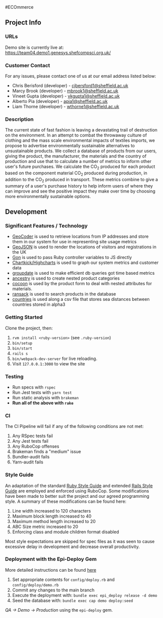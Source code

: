 #ECOmmerce

## Project Info

### URLs
Demo site is currently live at:
https://team04.demo1.genesys.shefcompsci.org.uk/

### Customer Contact
For any issues, please contact one of us at our email address listed below:

* Chris Berisford (developer) - cjbersford1@sheffield.ac.uk
* Marcy Brook (developer) - mbrook1@sheffield.ac.uk
* Vineet Gupta (developer) - vkgupta1@sheffield.ac.uk
* Alberto Pia (developer) - apia1@sheffield.ac.uk
* Liam Thorne (developer) - wthorne1@sheffield.ac.uk

### Description
The current state of fast fashion is leaving a devastating trail of destruction on the environment. In an attempt to combat the throwaway culture of clothing and the mass scale environmental impacts of textiles imports, we propose to advertise environmentally sustainable alternatives to unsustainable products. We collect a database of products from our users, giving the product, the manufacturer, the materials and the country of production and use that to calculate a number of metrics to inform other user's future purchases. We calculate the CO<sub>2</sub> produced for each product based on the component material CO<sub>2</sub> produced during production, in addition to the CO<sub>2</sub> produced in transport. These metrics combine to give a summary of a user's purchase history to help inform users of where they can improve and see the positive impact they make over time by choosing more environmentally sustainable options.

## Development

### Significant Features / Technology

* [GeoCoder](https://github.com/alexreisner/geocoder) is used to retrieve locations from IP addresses and store them in our system for use in representing site usage metrics
* [GeoJSON](https://geojson.org/) is used to render the locations of visitors and registrations in the UK
* [Gon](https://github.com/gazay/gon) is used to pass Ruby controller variables to JS directly 
* [Chartkick/Highcharts](https://chartkick.com/#highcharts) is used to graph our system metrics and customer data
* [groupdate](https://github.com/ankane/groupdate) is used to make efficient db queries got time based metrics
* [ancestry](https://github.com/stefankroes/ancestry) is used to create nested product categories
* [cocoon](https://github.com/nathanvda/cocoon) is used by the product form to deal with nested attributes for materials.
* [ransack](https://activerecord-hackery.github.io/ransack/) is used to search products in the database
* [countries](https://github.com/countries/countries) is used along a csv file that stores sea distances between countries stored in alpha3


### Getting Started
Clone the project, then:
1) `rvm install <ruby-version>` (see `.ruby-version`)
2) `bin/setup`
3) `bin/start`
4) `rails s`
5) `bin/webpack-dev-server` for live reloading.
6) Visit `127.0.0.1:3000` to view the site

### Testing
* Run specs with `rspec`
* Run Jest tests with `yarn test`
* Run static analysis with `brakeman`
* **Run all of the above with `rake`**

### CI
The CI Pipeline will fail if any of the following conditions are not met:
1) Any RSpec tests fail
2) Any Jest tests fail
3) Any RuboCop offenses
4) Brakeman finds a "medium" issue
5) Bundler-audit fails
6) Yarn-audit fails

### Style Guide
An adaptation of the standard [Ruby Style Guide](https://rubystyle.guide/) and extended [Rails Style Guide](https://github.com/rubocop/rails-style-guide) are employed and enforced using RuboCop. Some modifications have been made to better suit the project and our agreed programming style. A summary of these modifications can be found here:
1) Line width increased to 120 characters
2) Maximum block length increased to 40
3) Maximum method length increased to 20
4) ABC Size metric increased to 20
5) Enforcing class and module children format disabled

Most style expectations are skipped for spec files as it was seen to cause excessive delay in development and decrease overall productivity. 

### Deployment with the Epi-Deploy Gem
More detailed instructions can be found [here](https://info.shefcompsci.org.uk/genesys/demos/team04.html)

1) Set appropriate contents for `config/deploy.rb` and `config/deploy/demo.rb`
2) Commit any changes to the main branch
3) Execute the deployment with: `bundle exec epi_deploy release -d demo`
4) Seed the database with: `bundle exec cap demo deploy:seed`

*QA -> Demo -> Production* using the `epi-deploy` gem.
